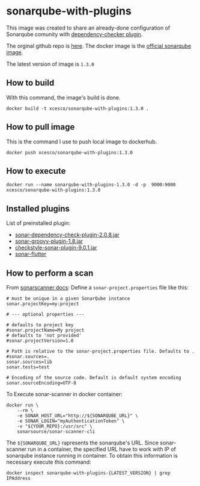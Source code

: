 # sonarqube-with-plugins

This image was created to share an already-done configuration of Sonarqube comunity with [dependency-checker plugin](https://github.com/dependency-check/dependency-check-sonar-plugin).

The orginal github repo is [here](https://github.com/SonarSource/docker-sonarqube/). 
The docker image is the [official sonarqube image](https://hub.docker.com/_/sonarqube?tab=description).

The latest version of image is `1.3.0`

## How to build
With this command, the image's build is done.
```shell
docker build -t xcesco/sonarqube-with-plugins:1.3.0 .
```

## How to pull image
This is the command I use to push local image to dockerhub.
```shell
docker push xcesco/sonarqube-with-plugins:1.3.0
```


## How to execute
```shell
docker run --name sonarqube-with-plugins-1.3.0 -d -p  9000:9000 xcesco/sonarqube-with-plugins:1.3.0
```



## Installed plugins
List of preinstalled plugin:

- [sonar-dependency-check-plugin-2.0.8.jar](https://github.com/dependency-check/dependency-check-sonar-plugin/releases/download/2.0.8/sonar-dependency-check-plugin-2.0.8.jar)
- [sonar-groovy-plugin-1.8.jar](https://github.com/Inform-Software/sonar-groovy/releases/download/1.8/sonar-groovy-plugin-1.8.jar)
- [checkstyle-sonar-plugin-9.0.1.jar](https://github.com/checkstyle/sonar-checkstyle/releases/download/9.0.1/checkstyle-sonar-plugin-9.0.1.jar)
- [sonar-flutter](https://github.com/insideapp-oss/sonar-flutter/releases/download/0.4.0/sonar-flutter-plugin-0.4.0.jar)


## How to perform a scan
From [sonarscanner docs](https://docs.sonarqube.org/latest/analysis/scan/sonarscanner/):
Define a `sonar-project.properties` file like this:
```properties
# must be unique in a given SonarQube instance
sonar.projectKey=my:project

# --- optional properties ---

# defaults to project key
#sonar.projectName=My project
# defaults to 'not provided'
#sonar.projectVersion=1.0
 
# Path is relative to the sonar-project.properties file. Defaults to .
#sonar.sources=.
sonar.sources=lib
sonar.tests=test
 
# Encoding of the source code. Default is default system encoding
sonar.sourceEncoding=UTF-8
```
To Execute sonar-scanner in docker container:
```
docker run \
    --rm \
    -e SONAR_HOST_URL="http://${SONARQUBE_URL}" \
    -e SONAR_LOGIN="myAuthenticationToken" \
    -v "${YOUR_REPO}:/usr/src" \
    sonarsource/sonar-scanner-cli
```    

The `${SONARQUBE_URL}` rapresents the sonarqube's URL. Since sonar-scanner run in a container, the specified URL have to work with IP of sonarqube instance running in container. To obtain this information is necessary execute this command: 

```shell
docker inspect sonarqube-with-plugins-{LATEST_VERSION} | grep IPAddress
```
